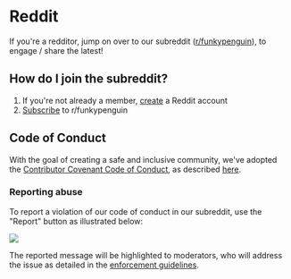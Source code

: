 # Reddit

If you're a redditor, jump on over to our subreddit ([r/funkypenguin](https://www.reddit.com/r/funkypenguin/)), to engage / share the latest!

## How do I join the subreddit?

1. If you're not already a member, [create](https://www.reddit.com/register/) a Reddit account
2. [Subscribe](https://www.reddit.com/r/funkypenguin/) to r/funkypenguin

## Code of Conduct

With the goal of creating a safe and inclusive community, we've adopted the [Contributor Covenant Code of Conduct](https://www.contributor-covenant.org/), as described [here](/community/code-of-conduct/).

### Reporting abuse

To report a violation of our code of conduct in our subreddit, use the "Report" button as illustrated below:

![](/images/reddit-report.png)

The reported message will be highlighted to moderators, who will address the issue as detailed in the [enforcement guidelines](/community/code-of-conduct/#enforcement-guidelines).
